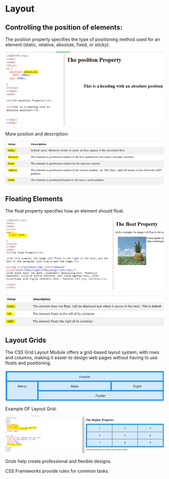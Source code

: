 # Layout

## Controlling the position of elements:

The position property specifies the type of positioning method used for an element (static, relative, absolute, fixed, or sticky).

![absolute](./image8/absolute.PNG)

More position and description:

![des](./image8/des.PNG)

## Floating Elements

The float property specifies how an element should float.

![left](./image8/left.PNG)

![all](./image8/all.PNG)


## Layout Grids

The CSS Grid Layout Module offers a grid-based layout system, with rows and columns, making it easier to design web pages without having to use floats and positioning.

![layout](./image8/layout.PNG)

Example OF Layout Grid:

![table](./image8/tablee.PNG)

Grids help create professional and flexible designs.

CSS Frameworks provide rules for common tasks.

